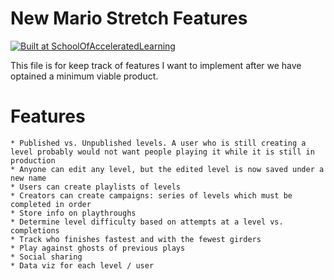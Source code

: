# New Mario Stretch Features

[![Built at SchoolOfAcceleratedLearning](https://img.shields.io/badge/Built%20at-SchoolOfAcceleratedLearning-red.svg?style=round-square)](https://schoolofacceleratedlearning.com/)

This file is for keep track of features I want to implement after we have optained a minimum viable product.

# Features

    * Published vs. Unpublished levels. A user who is still creating a level probably would not want people playing it while it is still in production
    * Anyone can edit any level, but the edited level is now saved under a new name
    * Users can create playlists of levels
    * Creators can create campaigns: series of levels which must be completed in order
    * Store info on playthroughs
    * Determine level difficulty based on attempts at a level vs. completions
    * Track who finishes fastest and with the fewest girders
    * Play against ghosts of previous plays
    * Social sharing
    * Data viz for each level / user
